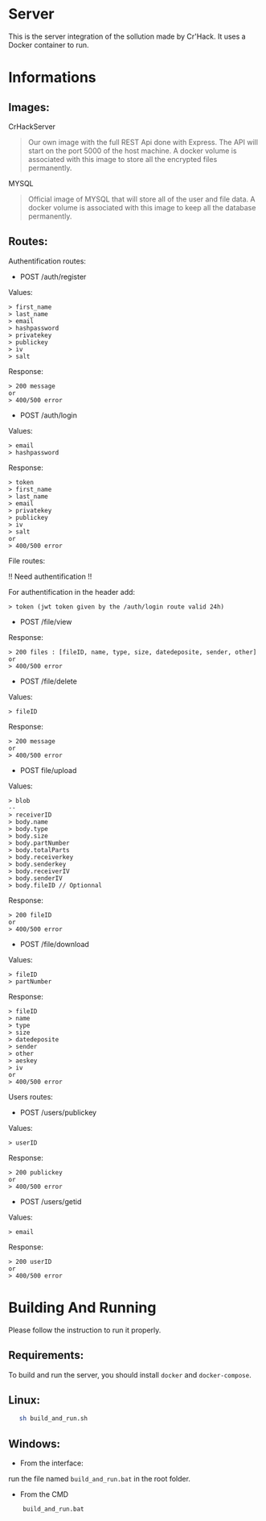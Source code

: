 # Server

This is the server integration of the sollution made by Cr'Hack.
It uses a Docker container to run.

Informations
========

Images:
-------

CrHackServer
> Our own image with the full REST Api done with Express.
> The API will start on the port 5000 of the host machine.
> A docker volume is associated with this image to store all the encrypted files permanently.

MYSQL
> Official image of MYSQL that will store all of the user and file data.
> A docker volume is associated with this image to keep all the database permanently.

Routes:
-------

Authentification routes:
* POST /auth/register

Values:
```
> first_name
> last_name
> email
> hashpassword
> privatekey
> publickey
> iv
> salt
```
Response:
```
> 200 message
or
> 400/500 error
```

* POST /auth/login

Values:
```
> email
> hashpassword
```
Response:
```
> token
> first_name
> last_name
> email
> privatekey
> publickey
> iv
> salt
or
> 400/500 error
```

File routes:

!! Need authentification !!

For authentification in the header add:
```
> token (jwt token given by the /auth/login route valid 24h)
```

* POST /file/view

Response:
```
> 200 files : [fileID, name, type, size, datedeposite, sender, other]
or
> 400/500 error
```

* POST /file/delete

Values:
```
> fileID
```
Response:
```
> 200 message
or
> 400/500 error
```

* POST file/upload

Values:
```
> blob
--
> receiverID
> body.name
> body.type
> body.size
> body.partNumber
> body.totalParts
> body.receiverkey
> body.senderkey
> body.receiverIV
> body.senderIV
> body.fileID // Optionnal
```
Response:
```
> 200 fileID
or
> 400/500 error
```

* POST /file/download

Values:
```
> fileID
> partNumber
```
Response:
```
> fileID
> name
> type
> size
> datedeposite
> sender
> other
> aeskey
> iv
or
> 400/500 error
```

Users routes:

* POST /users/publickey

Values:
```
> userID
```
Response:
```
> 200 publickey
or
> 400/500 error
```

* POST /users/getid

Values:
```
> email
```
Response:
```
> 200 userID
or
> 400/500 error
```

Building And Running
========
Please follow the instruction to run it properly.

Requirements:
-------

To build and run the server, you should install `docker` and `docker-compose`.

Linux:
-------

```sh
   sh build_and_run.sh
```

Windows:
---------

* From the interface:

run the file named `build_and_run.bat` in the root folder.

* From the CMD

```bash
    build_and_run.bat
```
